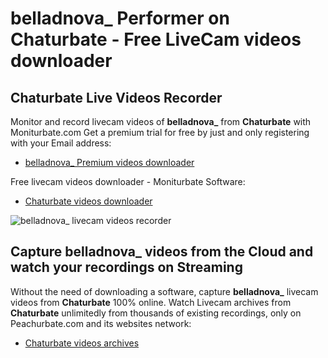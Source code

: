 # belladnova_ Performer on Chaturbate - Free LiveCam videos downloader

## Chaturbate Live Videos Recorder

Monitor and record livecam videos of **belladnova_** from **Chaturbate** with Moniturbate.com
Get a premium trial for free by just and only registering with your Email address:
* [belladnova_ Premium videos downloader](https://moniturbate.com/request-demo-licence-key.html)

Free livecam videos downloader - Moniturbate Software:
* [Chaturbate videos downloader](https://moniturbate.com/moniturbate-download-software.html)

![belladnova_ livecam videos recorder](https://peachurnet.com/templates/moniturbate-software.png)


## Capture belladnova_ videos from the Cloud and watch your recordings on Streaming

Without the need of downloading a software, capture **belladnova_** livecam videos from **Chaturbate** 100% online.
Watch Livecam archives from **Chaturbate** unlimitedly from thousands of existing recordings, only on Peachurbate.com and its websites network:
* [Chaturbate videos archives](https://peachurnet.com/)